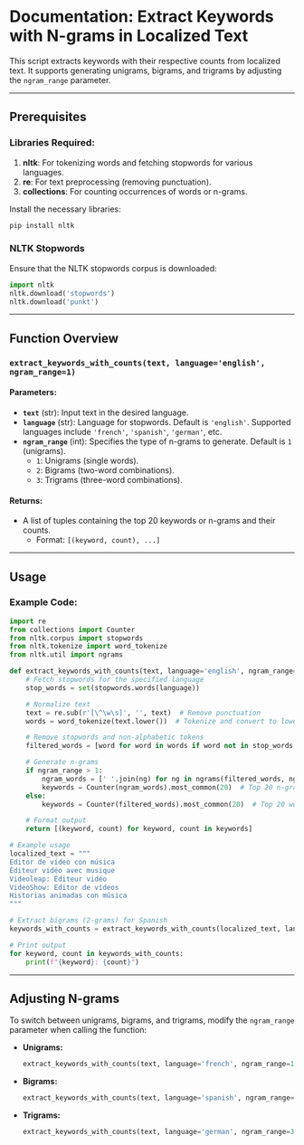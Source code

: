 # Documentation: Extract Keywords with N-grams in Localized Text

This script extracts keywords with their respective counts from localized text. It supports generating unigrams, bigrams, and trigrams by adjusting the `ngram_range` parameter.

---

## Prerequisites

### Libraries Required:
1. **nltk**: For tokenizing words and fetching stopwords for various languages.
2. **re**: For text preprocessing (removing punctuation).
3. **collections**: For counting occurrences of words or n-grams.

Install the necessary libraries:
```bash
pip install nltk
```

### NLTK Stopwords
Ensure that the NLTK stopwords corpus is downloaded:
```python
import nltk
nltk.download('stopwords')
nltk.download('punkt')
```

---

## Function Overview

### `extract_keywords_with_counts(text, language='english', ngram_range=1)`

#### Parameters:
- **`text`** (str): Input text in the desired language.
- **`language`** (str): Language for stopwords. Default is `'english'`. Supported languages include `'french'`, `'spanish'`, `'german'`, etc.
- **`ngram_range`** (int): Specifies the type of n-grams to generate. Default is `1` (unigrams).
  - `1`: Unigrams (single words).
  - `2`: Bigrams (two-word combinations).
  - `3`: Trigrams (three-word combinations).

#### Returns:
- A list of tuples containing the top 20 keywords or n-grams and their counts.
  - Format: `[(keyword, count), ...]`

---

## Usage

### Example Code:
```python
import re
from collections import Counter
from nltk.corpus import stopwords
from nltk.tokenize import word_tokenize
from nltk.util import ngrams

def extract_keywords_with_counts(text, language='english', ngram_range=1):
    # Fetch stopwords for the specified language
    stop_words = set(stopwords.words(language))

    # Normalize text
    text = re.sub(r'[\^\w\s]', '', text)  # Remove punctuation
    words = word_tokenize(text.lower())  # Tokenize and convert to lowercase

    # Remove stopwords and non-alphabetic tokens
    filtered_words = [word for word in words if word not in stop_words and word.isalpha()]

    # Generate n-grams
    if ngram_range > 1:
        ngram_words = [' '.join(ng) for ng in ngrams(filtered_words, ngram_range)]
        keywords = Counter(ngram_words).most_common(20)  # Top 20 n-grams
    else:
        keywords = Counter(filtered_words).most_common(20)  # Top 20 words

    # Format output
    return [(keyword, count) for keyword, count in keywords]

# Example usage
localized_text = """
Editor de vídeo con música
Éditeur vidéo avec musique
Videoleap: Éditeur vidéo
VideoShow: Editor de vídeos
Historias animadas con música
"""

# Extract bigrams (2-grams) for Spanish
keywords_with_counts = extract_keywords_with_counts(localized_text, language='spanish', ngram_range=2)

# Print output
for keyword, count in keywords_with_counts:
    print(f"{keyword}: {count}")
```

---

## Adjusting N-grams
To switch between unigrams, bigrams, and trigrams, modify the `ngram_range` parameter when calling the function:

- **Unigrams:**
  ```python
  extract_keywords_with_counts(text, language='french', ngram_range=1)
  ```

- **Bigrams:**
  ```python
  extract_keywords_with_counts(text, language='spanish', ngram_range=2)
  ```

- **Trigrams:**
  ```python
  extract_keywords_with_counts(text, language='german', ngram_range=3)
  ```
